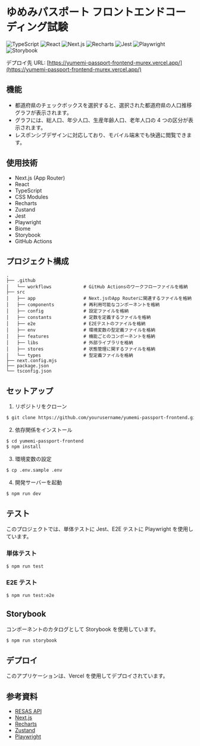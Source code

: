 # ゆめみパスポート フロントエンドコーディング試験

![TypeScript](https://img.shields.io/badge/-TypeScript-007ACC?style=flat-square&logo=typescript&logoColor=white)
![React](https://img.shields.io/badge/-React-45b8d8?style=flat-square&logo=react&logoColor=white)
![Next.js](https://img.shields.io/badge/-Next.js-000000?style=flat-square&logo=next.js&logoColor=white)
![Recharts](https://img.shields.io/badge/-Recharts-22ADF6?style=flat-square&logo=recharts&logoColor=white)
![Jest](https://img.shields.io/badge/-Jest-C21325?style=flat-square&logo=jest&logoColor=white)
![Playwright](https://img.shields.io/badge/-Playwright-2EAD33?style=flat-square&logo=playwright&logoColor=white)
![Storybook](https://img.shields.io/badge/-Storybook-FF4785?style=flat-square&logo=storybook&logoColor=white)

デプロイ先 URL: [https://yumemi-passport-frontend-murex.vercel.app/](https://yumemi-passport-frontend-murex.vercel.app/)

## 機能

- 都道府県のチェックボックスを選択すると、選択された都道府県の人口推移グラフが表示されます。
- グラフには、総人口、年少人口、生産年齢人口、老年人口の 4 つの区分が表示されます。
- レスポンシブデザインに対応しており、モバイル端末でも快適に閲覧できます。

## 使用技術

- Next.js (App Router)
- React
- TypeScript
- CSS Modules
- Recharts
- Zustand
- Jest
- Playwright
- Biome
- Storybook
- GitHub Actions

## プロジェクト構成

```
.
├── .github
│   └── workflows            # GitHub Actionsのワークフローファイルを格納
├── src
│   ├── app                  # Next.jsのApp Routerに関連するファイルを格納
│   ├── components           # 再利用可能なコンポーネントを格納
│   ├── config               # 設定ファイルを格納
│   ├── constants            # 定数を定義するファイルを格納
│   ├── e2e                  # E2Eテストのファイルを格納
│   ├── env                  # 環境変数の型定義ファイルを格納
│   ├── features             # 機能ごとのコンポーネントを格納
│   ├── libs                 # 外部ライブラリを格納
│   ├── stores               # 状態管理に関するファイルを格納
│   └── types                # 型定義ファイルを格納
├── next.config.mjs        
├── package.json        
└── tsconfig.json       
```

## セットアップ

1. リポジトリをクローン

```bash
$ git clone https://github.com/yourusername/yumemi-passport-frontend.git
```

2. 依存関係をインストール

```bash
$ cd yumemi-passport-frontend
$ npm install
```

3. 環境変数の設定

```bash
$ cp .env.sample .env
```

4. 開発サーバーを起動

```bash
$ npm run dev
```

## テスト

このプロジェクトでは、単体テストに Jest、E2E テストに Playwright を使用しています。

### 単体テスト

```bash
$ npm run test
```

### E2E テスト

```bash
$ npm run test:e2e
```

## Storybook

コンポーネントのカタログとして Storybook を使用しています。

```bash
$ npm run storybook
```

## デプロイ

このアプリケーションは、Vercel を使用してデプロイされています。

## 参考資料

- [RESAS API](https://opendata.resas-portal.go.jp/)
- [Next.js](https://nextjs.org/)
- [Recharts](https://recharts.org/)
- [Zustand](https://github.com/pmndrs/zustand)
- [Playwright](https://playwright.dev/)
